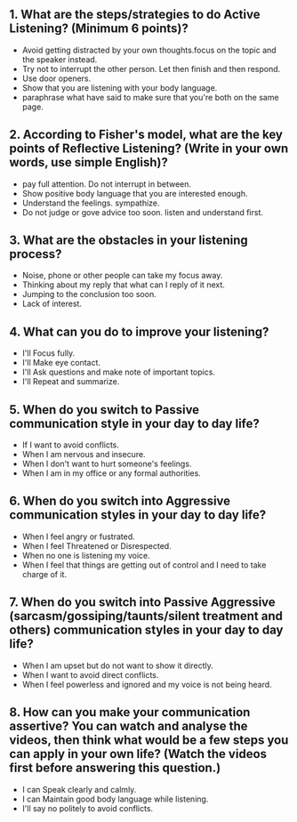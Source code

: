 ## 1. What are the steps/strategies to do Active Listening? (Minimum 6 points)?

- Avoid getting distracted by your own thoughts.focus on the topic and the speaker instead.
- Try not to interrupt the other person. Let then finish and then respond.
- Use door openers.
- Show that you are listening with your body language.
- paraphrase what have said to make sure that you're both on the same page.

## 2. According to Fisher's model, what are the key points of Reflective Listening? (Write in your own words, use simple English)?

- pay full attention. Do not interrupt in between.
- Show positive body language that you are interested enough.
- Understand the feelings. sympathize.
- Do not judge or gove advice too soon. listen and understand first.

## 3. What are the obstacles in your listening process?

- Noise, phone or other people can take my focus away.
- Thinking about my reply that what can I reply of it next.
- Jumping to the conclusion too soon.
- Lack of interest.

## 4. What can you do to improve your listening?

- I'll Focus fully.
- I'll Make eye contact.
- I'll Ask questions and make note of important topics.
- I'll Repeat and summarize.

## 5. When do you switch to Passive communication style in your day to day life?

- If I want to avoid conflicts.
- When I am nervous and insecure.
- When I don't want to hurt someone's feelings.
- When I am in my office or any formal authorities.

## 6. When do you switch into Aggressive communication styles in your day to day life?

- When I feel angry or fustrated.
- When I feel Threatened or Disrespected.
- When no one is listening my voice.
- When I feel that things are getting out of control and I need to take charge of it.

## 7. When do you switch into Passive Aggressive (sarcasm/gossiping/taunts/silent treatment and others) communication styles in your day to day life?

- When I am upset but do not want to show it directly.
- When I want to avoid direct conflicts.
- When I feel powerless and ignored and my voice is not being heard.

## 8. How can you make your communication assertive? You can watch and analyse the videos, then think what would be a few steps you can apply in your own life? (Watch the videos first before answering this question.)

- I can Speak clearly and calmly.
- I can Maintain good body language while listening.
- I'll say no politely to avoid conflicts.


